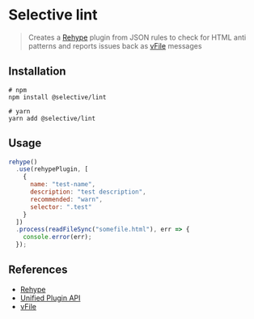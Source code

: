 # Selective lint

> Creates a [Rehype][] plugin from JSON rules to check for HTML anti patterns and reports issues back as [vFile][] messages

## Installation

```shell
# npm
npm install @selective/lint

# yarn
yarn add @selective/lint
```

## Usage

```javascript
rehype()
  .use(rehypePlugin, [
    {
      name: "test-name",
      description: "test description",
      recommended: "warn",
      selector: ".test"
    }
  ])
  .process(readFileSync("somefile.html"), err => {
    console.error(err);
  });
```

## References

* [Rehype][]
* [Unified Plugin API][]
* [vFile][]

[rehype]: https://github.com/rehypejs/rehype
[unified plugin api]: https://unifiedjs.github.io/create-a-plugin.html
[vfile]: https://github.com/vfile/vfile
